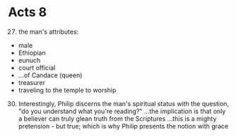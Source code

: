# Acts 8

27) the man's attributes:
- male
- Ethiopian
- eunuch
- court official
- ...of Candace (queen)
- treasurer 
- traveling to the temple to worship

30) Interestingly, Philip discerns the man's spiritual status with the question, "do you understand what you're reading?"
...the implication is that only a believer can truly glean truth from the Scriptures 
...this is a mighty pretension - but true; which is why Philip presents the notion with grace
